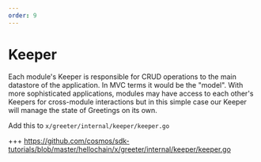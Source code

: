 ```yaml
---
order: 9
---
```


# Keeper

Each module's Keeper is responsible for CRUD operations to the main datastore
of the application. In MVC terms it would be the "model". With more
sophisticated applications, modules may have access to each other's Keepers for
cross-module interactions but in this simple case our Keeper will manage the
state of Greetings on its own.

Add this to `x/greeter/internal/keeper/keeper.go`

+++ https://github.com/cosmos/sdk-tutorials/blob/master/hellochain/x/greeter/internal/keeper/keeper.go
